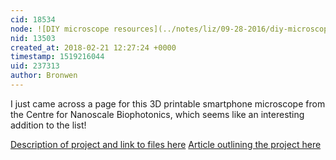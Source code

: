 ```yaml
---
cid: 18534
node: ![DIY microscope resources](../notes/liz/09-28-2016/diy-microscope-resources)
nid: 13503
created_at: 2018-02-21 12:27:24 +0000
timestamp: 1519216044
uid: 237313
author: Bronwen
---
```


I just came across a page for this 3D printable smartphone microscope from the Centre for Nanoscale Biophotonics, which seems like an interesting addition to the list! 


[Description of project and link to files here](http://cnbp.org.au/online-tools)
[Article outlining the project here](https://www.nature.com/articles/s41598-018-21543-2)